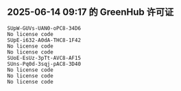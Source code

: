 ## 2025-06-14 09:17 的 GreenHub 许可证
```
SUpW-GUVs-UAN0-oPC8-34D6
No license code
SUpE-i632-A0dA-THC8-1F42
No license code
No license code
SUoE-EsUz-3pTt-AVC8-AF15
SUns-Pq0d-3sqj-pAC8-3D40
No license code
No license code
No license code
```
